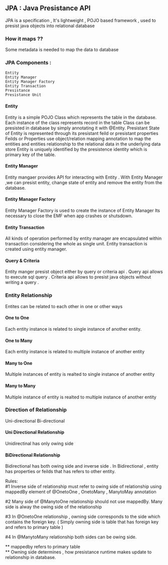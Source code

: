 ## JPA : Java Presistance API 

JPA is a specification , It's lightweight , POJO based framework , used to presist java objects into relational database

### How it maps ??
Some metadata is needed to map the data to database

### JPA Components :  
	Entity 
	Entity Manager 
	Entity Manager Factory
    Entity Transaction
    Presistance
    Presistance Unit

#### Entity
	
Entity is a simple POJO Class which represents the table in the database.
Each instance of the class represents record in the table
Class can be presisted in database by simply annotating it with @Entity.
Presistant State of Entity is represented through its presistant feild or presistant properties
Feilds or Properties use object/relation mapping annotation to map the entities and entities relationship to the relational data in the underlying data store
Entity is uniquely identified by the presistence identity which is primary key of the table.
   
#### Entity Manager
  
Entity mangaer provides API for interacting with Entity . 
With Entity Manager ,we  can presist entity, change state of entity and remove the entity from the database. 
  
#### Entity Manager Factory 
  
Entity Manager Factory is used to create the instance of Entity Manager
Its necessary to close the EMF when app crashes or shutsdown.

#### Entity Transaction

All kinds of operation performed by entity manager are encapsulated within transaction considering the whole as single unit. Entity transaction is created using entity manager.

#### Query & Criteria

Entity manger presist object either by query or criteria api . 
Query api allows to execute sql query .
Criteria api allows to presist java objects without writing a query .


### Entity Relationship

Entites can be related to each other in one or other ways 

#### One to One 
Each entity instance is related to single instance of another entity.

#### One to Many
Each entity instance is related to multiple instance of another entity 

#### Many to One
Multiple instances of entity is realted to single instance of another entity

#### Many to Many
Multiple instance of entity is realted to multiple instance of another entity


### Direction of Relationship

Uni-directional 
Bi-directional 

#### Uni Directional Relationship

Unidirectinal has only owing side

#### BiDirectional Relationship

Bidirectional has both owing side and inverse side .
In Bidirectional ,  entity has properties or feilds that has refers to other entity.

Rules:  
#1 Inverse side of relationship must refer to owing side of relationship using mappedBy element of @OnetoOne , OnetoMany , ManytoMay annotation  

#2 Many side of @ManytoOne relationship should not use mappedBy. Many side is alway the owing side of the relationship

#3 In @OnetoOne relationship , owning side corresponds to the side which contains the foreign key.
( Simply owning side is table that has foreign key and refers to primary table )

#4 In @ManytoMany relationship both sides can be owing side.

** mappedby refers to primary table  
** Owning side determines , how presistance runtime makes update to relationship in database.  





  
  
   
    



